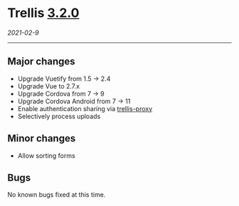 # Trellis [3.2.0](https://github.com/human-nature-lab/trellis-app/releases/tag/v3.2.0)

*2021-02-9*

---

## Major changes
- Upgrade Vuetify from 1.5 -> 2.4
- Upgrade Vue to 2.7.x
- Upgrade Cordova from 7 -> 9
- Upgrade Cordova Android from 7 -> 11
- Enable authentication sharing via [trellis-proxy]
- Selectively process uploads

## Minor changes
- Allow sorting forms


## Bugs
No known bugs fixed at this time.

[trellis-proxy]: https://github.com/human-nature-lab/trellis-proxy